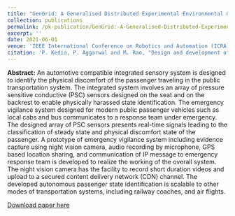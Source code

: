```yaml
---
title: "GenGrid: A Generalised Distributed Experimental Environmental Grid for Swarm Robotics"
collection: publications
permalink: /pk-publication/GenGrid:-A-Generalised-Distributed-Experimental-Environmental-Grid-for-Swarm-Robotics
excerpt: ''
date: 2021-06-01
venue: 'IEEE International Conference on Robotics and Automation (ICRA)'
citation: 'P. Kedia, P. Aggarwal and M. Rao, "Design and development of an autonomous in-seat passenger state identification in a modern vigilance enabled public transportation system," 2019 IEEE International Conference on Vehicular Electronics and Safety (ICVES), Cairo, Egypt, 2019, pp. 1-6.'
---
```


**Abstract:** An automotive compatible integrated sensory system is designed to identify the physical discomfort of the passenger traveling in the public transportation system. The integrated system involves an array of pressure sensitive conductive (PSC) sensors designed on the seat and on the backrest to enable physically harassed state identification. The emergency vigilance system designed for modern public passenger vehicles such as local cabs and bus communicates to a response team under emergency. The designed array of PSC sensors presents real-time signals leading to the classification of steady state and physical discomfort state of the passenger. A prototype of emergency vigilance system including evidence capture using night vision camera, audio recording by microphone, GPS based location sharing, and communication of IP message to emergency response team is developed to realize the working of the overall system. The night vision camera has the facility to record short duration videos and upload to a secured content delivery network (CDN) channel. The developed autonomous passenger state identification is scalable to other modes of transportation systems, including railway coaches, and air flights. 

[Download paper here](http://ieeexplore.ieee.org/stamp/stamp.jsp?tp=&arnumber=8906349&isnumber=8906290)

